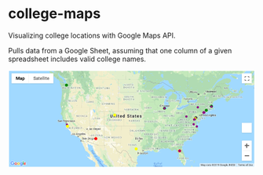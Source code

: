 # college-maps
Visualizing college locations with Google Maps API.

Pulls data from a Google Sheet, assuming that one column of a given spreadsheet includes valid college names. 

![Image description](https://github.com/arjunsavel/college-maps/blob/master/map.png)
